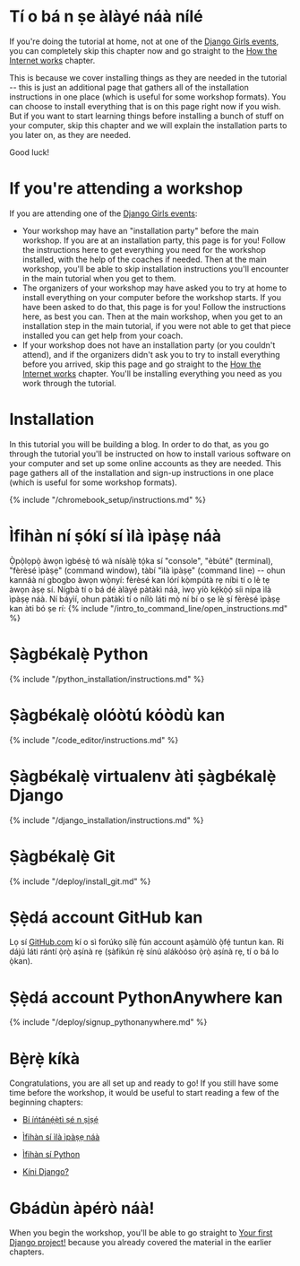 # Tí o bá n ṣe àlàyé náà nílé

If you're doing the tutorial at home, not at one of the [Django Girls events](https://djangogirls.org/events/), you can completely skip this chapter now and go straight to the [How the Internet works](../how_the_internet_works/README.md) chapter.

This is because we cover installing things as they are needed in the tutorial -- this is just an additional page that gathers all of the installation instructions in one place (which is useful for some workshop formats). You can choose to install everything that is on this page right now if you wish. But if you want to start learning things before installing a bunch of stuff on your computer, skip this chapter and we will explain the installation parts to you later on, as they are needed.

Good luck!

# If you're attending a workshop

If you are attending one of the [Django Girls events](https://djangogirls.org/events/):

* Your workshop may have an "installation party" before the main workshop. If you are at an installation party, this page is for you! Follow the instructions here to get everything you need for the workshop installed, with the help of the coaches if needed. Then at the main workshop, you'll be able to skip installation instructions you'll encounter in the main tutorial when you get to them.
* The organizers of your workshop may have asked you to try at home to install everything on your computer before the workshop starts. If you have been asked to do that, this page is for you! Follow the instructions here, as best you can. Then at the main workshop, when you get to an installation step in the main tutorial, if you were not able to get that piece installed you can get help from your coach.
* If your workshop does not have an installation party (or you couldn't attend), and if the organizers didn't ask you to try to install everything before you arrived, skip this page and go straight to the [How the Internet works](../how_the_internet_works/README.md) chapter. You'll be installing everything you need as you work through the tutorial.

# Installation

In this tutorial you will be building a blog. In order to do that, as you go through the tutorial you'll be instructed on how to install various software on your computer and set up some online accounts as they are needed. This page gathers all of the installation and sign-up instructions in one place (which is useful for some workshop formats).

<!--sec data-title="Chromebook setup (if you're using one)"
data-id="chromebook_setup" data-collapse=true ces--> {% include "/chromebook_setup/instructions.md" %} 

<!--endsec-->

# Ìfihàn ní ṣókí sí ìlà ìpàṣẹ náà

Ọ̀pọ̀lọpọ̀ àwọn ìgbésẹ̀ tó wà nísàlẹ̀ tọ́ka sí "console", "èbúté" (terminal), "fèrèsé ìpàṣẹ" (command window), tàbí "ìlà ìpàṣẹ" (command line) -- ohun kannáà ní gbogbo àwọn wọ̀nyí: fèrèsé kan lórí kọ̀mpútà rẹ níbi tí o lè tẹ àwọn àṣẹ sí. Nígbà tí o bá dé àlàyé pàtàkì náà, ìwọ yíò kẹ́kọ̀ọ́ síi nípa ìlà ìpàṣẹ náà. Ní báyìí, ohun pàtàkì tí o nílò láti mọ̀ ní bí o ṣe lè ṣí fèrèsé ìpàṣẹ kan àti bó ṣe rí: {% include "/intro_to_command_line/open_instructions.md" %}

# Ṣàgbékalẹ̀ Python

{% include "/python_installation/instructions.md" %}

# Ṣàgbékalẹ̀ olóòtú kóòdù kan

{% include "/code_editor/instructions.md" %}

# Ṣàgbékalẹ̀ virtualenv àti ṣàgbékalẹ̀ Django

{% include "/django_installation/instructions.md" %}

# Ṣàgbékalẹ̀ Git

{% include "/deploy/install_git.md" %}

# Ṣẹ̀dá account GitHub kan

Lọ sí [GitHub.com](https://www.github.com) kí o sì forúkọ sílẹ̀ fún account aṣàmúlò ọ̀fẹ́ tuntun kan. Ri dájú láti rántí ọ̀rọ̀ aṣínà rẹ (ṣàfikún rẹ̀ sínú alákòóso ọ̀rọ̀ aṣínà rẹ, tí o bá lo ọ̀kan).

# Ṣẹ̀dá account PythonAnywhere kan

{% include "/deploy/signup_pythonanywhere.md" %}

# Bẹ̀rẹ̀ kíkà

Congratulations, you are all set up and ready to go! If you still have some time before the workshop, it would be useful to start reading a few of the beginning chapters:

* [Bí íńtánẹ́ẹ̀tì ṣé n ṣiṣẹ́](../how_the_internet_works/README.md)

* [Ìfihàn sí ìlà ìpàṣẹ náà](../intro_to_command_line/README.md)

* [Ìfihàn sí Python](../python_introduction/README.md)

* [Kíni Django?](../django/README.md)

# Gbádùn àpérò náà!

When you begin the workshop, you'll be able to go straight to [Your first Django project!](../django_start_project/README.md) because you already covered the material in the earlier chapters.